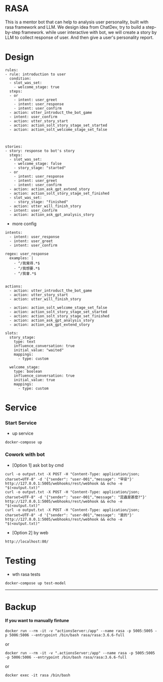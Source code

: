 # RASA
This is a mentor bot that can help to analysis user personality, built with rasa framework and LLM. We design idea from ChatDev, try to build a step-by-step framework. while user interactive with bot, we will create a story by LLM to collect response of user. And then give a user's personality report. 

# Design

```
rules:
- rule: introduction to user
  condition:
  - slot_was_set:
    - welcome_stage: true
  steps:
  - or
    - intent: user_greet
    - intent: user_response
    - intent: user_confirm
  - action: utter_introduct_the_bot_game
  - intent: user_confirm
  - action: utter_story_start
  - action: action_solt_story_stage_set_started
  - action: action_solt_welcome_stage_set_false



stories:
- story: response to bot's story
  steps:
  - slot_was_set:
    - welcome_stage: false
    - story_stage: "started"
  - or
    - intent: user_response
    - intent: user_greet
    - intent: user_confirm
  - action: action_ask_gpt_extend_story
  - action: action_solt_story_stage_set_finished
  - slot_was_set:
    - story_stage: "finished"
  - action: utter_will_finish_story
  - intent: user_confirm
  - action: action_ask_gpt_analysis_story
```

- more config
```
intents:
  - intent: user_response
  - intent: user_greet
  - intent: user_confirm  

regex: user_response
  examples: |
    - ^/我覺得.*$
    - ^/我想要.*$
    - ^/我會.*$


actions:
  - action: utter_introduct_the_bot_game
  - action: utter_story_start
  - action: utter_will_finish_story

  - action: action_solt_welcome_stage_set_false
  - action: action_solt_story_stage_set_started
  - action: action_solt_story_stage_set_finished
  - action: action_ask_gpt_analysis_story
  - action: action_ask_gpt_extend_story

slots:
  story_stage:
    type: text
    influence_conversation: true
    initial_value: "waited"
    mappings:
      - type: custom

  welcome_stage:
    type: boolean
    influence_conversation: true
    initial_value: true
    mappings:
      - type: custom

```

# Service

### Start Service
- up service
```
docker-compose up
```

### Cowork with bot
- [Option 1] ask bot by cmd
```
curl -o output.txt -X POST -H "Content-Type: application/json; charset=UTF-8" -d '{"sender": "user-001","message": "早安"}'  http://127.0.0.1:5005/webhooks/rest/webhook && echo -e "$(<output.txt)"
curl -o output.txt -X POST -H "Content-Type: application/json; charset=UTF-8" -d '{"sender": "user-001","message": "昆蟲是甚麼?"}'  http://127.0.0.1:5005/webhooks/rest/webhook && echo -e "$(<output.txt)"
curl -o output.txt -X POST -H "Content-Type: application/json; charset=UTF-8" -d '{"sender": "user-001","message": "是的"}'  http://127.0.0.1:5005/webhooks/rest/webhook && echo -e "$(<output.txt)"
```

- [Option 2] by web

```
http://localhost:80/
```

# Testing
- wth rasa tests
```
docker-compose up test-model
```



----
# Backup

#### If you want to manually fintune
```
docker run --rm -it -v "actionsServer:/app" --name rasa -p 5005:5005 -p 5006:5006 --entrypoint /bin/bash rasa/rasa:3.6.6-full
```

or
```
docker run --rm -it -v ".actionsServer:/app" --name rasa -p 5005:5005 -p 5006:5006 --entrypoint /bin/bash rasa/rasa:3.6.6-full
```

or
```
docker exec -it rasa /bin/bash
```
